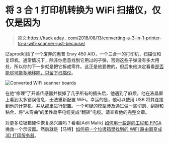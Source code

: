 # 将 3 合 1 打印机转换为 WiFi 扫描仪，仅仅是因为

> 原文:[https://hack aday . com/2018/08/13/converting-a-3-in-1-printer-to-a-wifi-scanner-just-because/](https://hackaday.com/2018/08/13/converting-a-3-in-1-printer-into-a-wifi-scanner-just-because/)

[Zaprodk]捡了一个废弃的惠普 Envy 450 AIO，一个三合一的打印机，扫描仪和复印机。通常情况下，除非你愿意找到它用过的子弹，否则这些子弹没有多大用处，所以你的下一步就是把它拆成零件。这正是他要做的，但后来他决定看看[是否能尽可能多地移除，只留下扫描仪](http://www.blog.zapro.dk/?p=455)。

![Converted WiFi scanner boards](../Images/283ba3493ee0bd2d0cebb4dd1964d135.png)

在他“修理”了开盖传感器并拔掉了几乎所有的插头后，他遇到了麻烦。他在液晶屏上看到太多错误信息，无法重新配置 WiFi。幸运的是，他可以使用 USB 将其连接到他的计算机，并从那里进行配置。一个可疑的模型涉及通过做一些切割、刮擦和粘合，将“未弯曲”的柔性扁平电缆变成“翻转”电缆。请查看他的完整文章。

对更多垃圾箱硬件恢复感兴趣吗？看看[Adil Malik] [如何用一些逆向工程和 FPGA](https://hackaday.com/2017/06/01/fpga-rescues-scope-from-the-dumpster/) 挽救一个示波器。然后就是【马特】[如何把一个垃圾箱里找到的 WiFi 路由器变成 3D 打印服务器](https://hackaday.com/2015/01/27/dumpster-dive-results-in-3d-print-server-project/)。